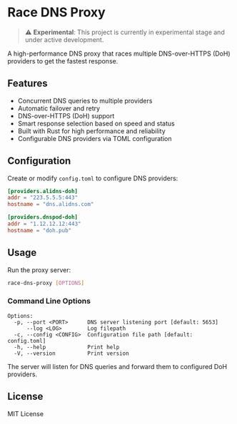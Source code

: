 # Race DNS Proxy

> ⚠️ **Experimental**: This project is currently in experimental stage and under active development.

A high-performance DNS proxy that races multiple DNS-over-HTTPS (DoH) providers to get the fastest response.

## Features

- Concurrent DNS queries to multiple providers
- Automatic failover and retry
- DNS-over-HTTPS (DoH) support
- Smart response selection based on speed and status
- Built with Rust for high performance and reliability
- Configurable DNS providers via TOML configuration

## Configuration

Create or modify `config.toml` to configure DNS providers:

```toml
[providers.alidns-doh]
addr = "223.5.5.5:443"
hostname = "dns.alidns.com"

[providers.dnspod-doh]
addr = "1.12.12.12:443"
hostname = "doh.pub"
```

## Usage

Run the proxy server:

```bash
race-dns-proxy [OPTIONS]
```

### Command Line Options

```
Options:
  -p, --port <PORT>      DNS server listening port [default: 5653]
      --log <LOG>        Log filepath
  -c, --config <CONFIG>  Configuration file path [default: config.toml]
  -h, --help             Print help
  -V, --version          Print version
```

The server will listen for DNS queries and forward them to configured DoH providers.

## License

MIT License
